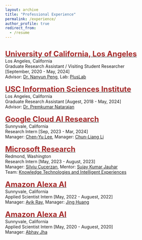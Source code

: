 ```yaml
---
layout: archive
title: "Professional Experience"
permalink: /experience/
author_profile: true
redirect_from:
  - /resume
---
```

<br/>
    <span style="color:black; font-size:17px"><b><a href="http://www.ucla.edu/" target="_blank"><font color="brown" size="5">University of California, Los Angeles</font></a></b></span><br/>
    Los Angeles, California<br/>
    Graduate Research Assistant / Visiting Student Researcher <br/> [September, 2020 - May, 2024]<br/>
    Advisor: <a href="https://vnpeng.net/" target="_blank">Dr. Nanyun Peng</a>, Lab: <a href="https://vnpeng.net/group/" target="_blank">PlusLab</a> <br/>
<br/>
    <span style="color:black; font-size:17px"><b><a href="https://www.isi.edu/" target="_blank"><font color="brown" size="5">USC Information Sciences Institute</font></a></b></span><br/>
    Los Angeles, California<br/>
    Graduate Research Assistant [Augest, 2018 - May, 2024]<br/>
    Advisor: <a href="https://viterbi.usc.edu/directory/faculty/Natarajan/Premkumar" target="_blank">Dr. Premkumar Natarajan</a>
    <br/>
<br/>
    <span style="color:black; font-size:17px"><b><a href="https://research.google/teams/cloud-ai/" target="_blank"><font color="brown" size="5">Google Cloud AI Research</font></a></b></span><br/>
    Sunnyvale, California<br/>
    Research Intern [Sep, 2023 - Mar, 2024]<br/>
    Manager: <a href="https://chl260.github.io/" target="_blank">Chen-Yu Lee</a>, 
    Manager: <a href="https://chunliangli.github.io/" target="_blank">Chun-Liang Li</a>
    <br/>
<br/>
    <span style="color:black; font-size:17px"><b><a href="https://www.microsoft.com/en-us/research/" target="_blank"><font color="brown" size="5">Microsoft Research</font></a></b></span><br/>
    Redmond, Washington<br/>
    Research Intern [May, 2023 - August, 2023]<br/>
    Manager: <a href="https://www.microsoft.com/en-us/research/people/silviu/" target="_blank">Silviu Cucerzan</a>, Mentor: <a href="https://www.microsoft.com/en-us/research/people/sjauhar/" target="_blank">Sujay Kumar Jauhar</a> <br/>
    Team: <a href="https://www.microsoft.com/en-us/research/group/ktx/" target="_blank">Knowledge Technologies and Intelligent Experiences</a> 
    <br/>
<br/>
    <span style="color:black; font-size:17px"><b><a href="https://developer.amazon.com/en-US/alexa" target="_blank"><font color="brown" size="5">Amazon Alexa AI</font></a></b></span><br/>
    Sunnyvale, California<br/>
    Applied Scientist Intern [May, 2022 - Auguest, 2022]<br/>
    Manager: <a href="https://sites.google.com/site/avikdelta" target="_blank">Avik Ray</a>, 
    Manager: <a href="https://www.linkedin.com/in/jing-huang-935b0216" target="_blank">Jing Huang</a><br/>
<br/>
    <span style="color:black; font-size:17px"><b><a href="https://developer.amazon.com/en-US/alexa" target="_blank"><font color="brown" size="5">Amazon Alexa AI</font></a></b></span><br/>
    Sunnyvale, California<br/>
    Applied Scientist Intern [May, 2020 - Auguest, 2020]<br/>
    Manager: <a href="https://www.linkedin.com/in/abhay-jha-899877128/" target="_blank">Abhay Jha</a> <br/>
<br/>
    
    
